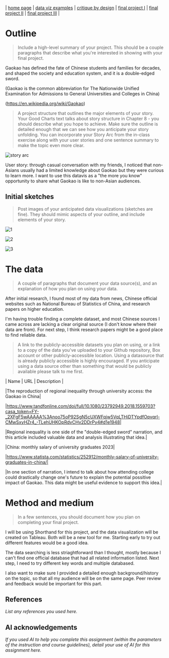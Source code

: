 | [home page](https://cmustudent.github.io/tswd-portfolio-templates/) | [data viz examples](dataviz-examples) | [critique by design](critique-by-design) | [final project I](final-project-part-one) | [final project II](final-project-part-two) | [final project III](final-project-part-three) |


# Outline
> Include a high-level summary of your project.  This should be a couple paragraphs that describe what you're interested in showing with your final project. 
 
Gaokao has defined the fate of Chinese students and families for decades, and shaped the society and education system, and it is a double-edged sword.

(Gaokao is the common abbreviation for The Nationwide Unified Examination for Admissions to General Universities and Colleges in China)

(https://en.wikipedia.org/wiki/Gaokao)

> A project structure that outlines the major elements of your story.  Your Good Charts text talks about story structure in Chapter 8 - you should describe what you hope to achieve.  Make sure the outline is detailed enough that we can see how you anticipate your story unfolding.  You can incorporate your Story Arc from the in-class exercise along with your user stories and one sentence summary to make the topic even more clear. 

![story arc](https://github.com/user-attachments/assets/dfea2465-23ca-4a20-a624-f82da7367b16)

User story: through casual conversation with my friends, I noticed that non-Asians usually had a limited knowledge about Gaokao but they were curious to learn more. I want to use this datavis as a "the more you know" opportunity to share what Gaokao is like to non-Asian audiences.

## Initial sketches
> Post images of your anticipated data visualizations (sketches are fine). They should mimic aspects of your outline, and include elements of your story.  

![1](https://github.com/user-attachments/assets/4ca388d8-e25c-49b9-8abe-2242b9e0260c)

![2](https://github.com/user-attachments/assets/cc76d153-fc41-4cad-b0f5-fc103b5e6d57)

![3](https://github.com/user-attachments/assets/d1c8f2a5-c182-408d-b324-9e4de5ffb93e)


# The data
> A couple of paragraphs that document your data source(s), and an explanation of how you plan on using your data. 

After initial research, I found most of my data from news, Chinese official websites such as National Bureau of Statistics of China, and research papers on higher education.

I'm having trouble finding a complete dataset, and most Chinese sources I came across are lacking a clear original source (I don't know where their data are from). For next step, I think research papers might be a good place to find reliable data.

> A link to the publicly-accessible datasets you plan on using, or a link to a copy of the data you've uploaded to your Github repository, Box account or other publicly-accessible location. Using a datasource that is already publicly accessible is highly encouraged.  If you anticipate using a data source other than something that would be publicly available please talk to me first. 

| Name | URL | Description |

|The reproduction of regional inequality through university access: the Gaokao in China|

|https://www.tandfonline.com/doi/full/10.1080/23792949.2018.1559703?casa_token=FY-_2XFgF5wAAAAA%3Anoo75oP92SgN5cUXWFqjw5VqLTHiDTYpdfOpvqrl-CMwSxyHZr4_-TLehUHKOpRdvCHv2DDrPy4#d1e1948|

|Regional inequality is one side of the "double-edged sword" narration, and this article included valuable data and analysis illustrating that idea.|

|China: monthly salary of university graduates 2023|

|https://www.statista.com/statistics/252912/monthly-salary-of-university-graduates-in-china/|

|In one section of narration, I intend to talk about how attending college could drastically change one's future to explain the potential possitive impact of Gaokao. This data might be useful evidence to support this idea.|


# Method and medium
> In a few sentences, you should document how you plan on completing your final project. 

I will be using Shorthand for this project, and the data visualization will be created on Tableau. Both will be a new tool for me. Starting early to try out different features would be a good idea.

The data searching is less striaghtforward than I thought, mostly because I can't find one official database that had all related information listed. Next step, I need to try different key words and multiple databased.

I also want to make sure I provided a detailed enough background/history on the topic, so that all my audience will be on the same page. Peer review and feedback would be important for this part.

## References
_List any references you used here._

## AI acknowledgements
_If you used AI to help you complete this assignment (within the parameters of the instruction and course guidelines), detail your use of AI for this assignment here._
